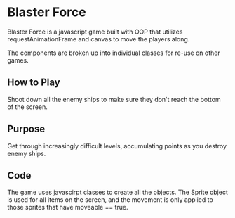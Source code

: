 # Blaster Force

Blaster Force is a javascript game built with OOP that utilizes requestAnimationFrame and canvas to move the players along.

The components are broken up into individual classes for re-use on other games.

## How to Play
Shoot down all the enemy ships to make sure they don't reach the bottom of the screen.

## Purpose
Get through increasingly difficult levels, accumulating points as you destroy enemy ships.

## Code
The game uses javascirpt classes to create all the objects.  The Sprite object is used for all items on the screen, and the movement is only applied to those sprites that have moveable == true.

